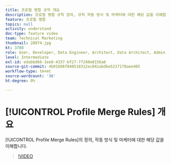 ```yaml
---
title: 프로필 병합 규칙 개요
description: 프로필 병합 규칙 정의, 규칙 작동 방식 및 마케터에 대한 해당 값을 이해합니다.
feature: 프로필 병합
topics: null
activity: understand
doc-type: feature video
team: Technical Marketing
thumbnail: 28974.jpg
kt: 3708
role: User, Developer, Data Engineer, Architect, Data Architect, Admin, Leader
level: Intermediate
exl-id: edabbd66-1ee0-4337-bf27-7f240e8156a8
source-git-commit: 4b91696f840518312ec041abdbe5217178aee405
workflow-type: tm+mt
source-wordcount: '36'
ht-degree: 0%

---
```


# [!UICONTROL Profile Merge Rules] 개요

[!UICONTROL Profile Merge Rules]의 정의, 작동 방식 및 마케터에 대한 해당 값을 이해합니다.

>[!VIDEO](https://video.tv.adobe.com/v/28974/?quality=12)
